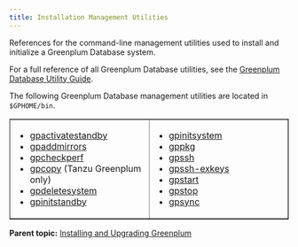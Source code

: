 ```yaml
---
title: Installation Management Utilities 
---
```


References for the command-line management utilities used to install and initialize a Greenplum Database system.

For a full reference of all Greenplum Database utilities, see the [Greenplum Database Utility Guide](../utility_guide/utility_guide.html).

The following Greenplum Database management utilities are located in `$GPHOME/bin`.

<table cellpadding="4" cellspacing="0" summary="" id="topic1__jn163810" border="1" class="simpletable"><col style="width:50%" /><col style="width:50%" /><thead></thead><tbody><tr class="strow">
<td style="vertical-align:top;" class="stentry">
<ul class="ul" id="topic1__ul_vsx_zwn_r4">
<li class="li">
<a class="xref" href="../utility_guide/ref/gpactivatestandby.html">gpactivatestandby</a>
</li>
<li class="li"><a class="xref" href="../utility_guide/ref/gpaddmirrors.html">gpaddmirrors</a>
</li>
<li class="li"><a class="xref" href="../utility_guide/ref/gpcheckperf.html">gpcheckperf</a>
</li>
<li class="li"><a class="xref" href="../utility_guide/ref/gpcopy.html">gpcopy</a> (Tanzu Greenplum only) </li>
<li class="li"><a class="xref" href="../utility_guide/ref/gpdeletesystem.html">gpdeletesystem</a>
</li>
<li class="li"><a class="xref" href="../utility_guide/ref/gpinitstandby.html">gpinitstandby</a>
</li>
</ul>
</td>
<td style="vertical-align:top;" class="stentry">
<ul class="ul" id="topic1__ul_zy5_fxn_r4">
<li class="li"><a class="xref" href="../utility_guide/ref/gpinitsystem.html">gpinitsystem</a>
</li>
<li class="li"><a class="xref" href="../utility_guide/ref/gppkg.html">gppkg</a>
</li>
<li class="li"><a class="xref" href="../utility_guide/ref/gpssh.html">gpssh</a>
</li>
<li class="li"><a class="xref" href="../utility_guide/ref/gpssh-exkeys.html">gpssh-exkeys</a>
</li>
<li class="li"><a class="xref" href="../utility_guide/ref/gpstart.html">gpstart</a>
</li>
<li class="li"><a class="xref" href="../utility_guide/ref/gpstop.html">gpstop</a>
</li>
<li class="li"><a class="xref" href="../utility_guide/ref/gpsync.html">gpsync</a>
</li>
</ul>
</td>
</tr>
</tbody></table>

**Parent topic:** [Installing and Upgrading Greenplum](install_guide.html)

